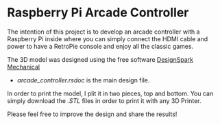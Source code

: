 # Raspberry Pi Arcade Controller

The intention of this project is to develop an arcade controller with a Raspberry Pi inside where you can simply connect the HDMI cable and power to have a RetroPie console and enjoy all the classic games.

The 3D model was designed using the free software [DesignSpark Mechanical](https://www.rs-online.com/designspark/mechanical-software)

* *arcade_controller.rsdoc* is the main design file.

In order to print the model, I plit it in two pieces, top and bottom. You can simply download the *.STL* files in order to print it with any 3D Printer.

Please feel free to improve the design and share the results! 



  
